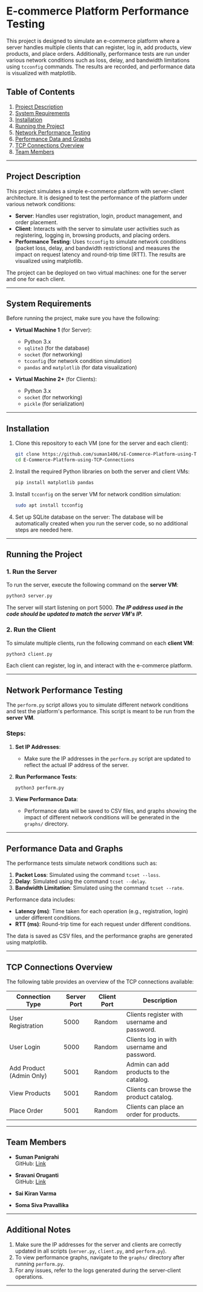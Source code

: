 # E-commerce Platform Performance Testing

This project is designed to simulate an e-commerce platform where a server handles multiple clients that can register, log in, add products, view products, and place orders. Additionally, performance tests are run under various network conditions such as loss, delay, and bandwidth limitations using `tcconfig` commands. The results are recorded, and performance data is visualized with matplotlib.

## Table of Contents

1. [Project Description](#project-description)
2. [System Requirements](#system-requirements)
3. [Installation](#installation)
4. [Running the Project](#running-the-project)
5. [Network Performance Testing](#network-performance-testing)
6. [Performance Data and Graphs](#performance-data-and-graphs)
7. [TCP Connections Overview](#tcp-connections-overview)
8. [Team Members](#team-members)

---

## Project Description

This project simulates a simple e-commerce platform with server-client architecture. It is designed to test the performance of the platform under various network conditions:

- **Server**: Handles user registration, login, product management, and order placement.
- **Client**: Interacts with the server to simulate user activities such as registering, logging in, browsing products, and placing orders.
- **Performance Testing**: Uses `tcconfig` to simulate network conditions (packet loss, delay, and bandwidth restrictions) and measures the impact on request latency and round-trip time (RTT). The results are visualized using matplotlib.

The project can be deployed on two virtual machines: one for the server and one for each client.

---

## System Requirements

Before running the project, make sure you have the following:

- **Virtual Machine 1** (for Server):
  - Python 3.x
  - `sqlite3` (for the database)
  - `socket` (for networking)
  - `tcconfig` (for network condition simulation)
  - `pandas` and `matplotlib` (for data visualization)

- **Virtual Machine 2+** (for Clients):
  - Python 3.x
  - `socket` (for networking)
  - `pickle` (for serialization)

---

## Installation

1. Clone this repository to each VM (one for the server and each client):
    ```bash
    git clone https://github.com/suman1406/sE-Commerce-Platform-using-TCP-Connections.git
    cd E-Commerce-Platform-using-TCP-Connections
    ```

2. Install the required Python libraries on both the server and client VMs:
    ```bash
    pip install matplotlib pandas
    ```

3. Install `tcconfig` on the server VM for network condition simulation:
    ```bash
    sudo apt install tcconfig
    ```

4. Set up SQLite database on the server:
    The database will be automatically created when you run the server code, so no additional steps are needed here.

---

## Running the Project

### 1. Run the Server

To run the server, execute the following command on the **server VM**:
```bash
python3 server.py
```

The server will start listening on port 5000. ***The IP address used in the code should be updated to match the server VM's IP.***

### 2. Run the Client

To simulate multiple clients, run the following command on each **client VM**:
```bash
python3 client.py
```

Each client can register, log in, and interact with the e-commerce platform.

---

## Network Performance Testing

The `perform.py` script allows you to simulate different network conditions and test the platform's performance. This script is meant to be run from the **server VM**.

### Steps:

1. **Set IP Addresses**:
    - Make sure the IP addresses in the `perform.py` script are updated to reflect the actual IP address of the server.

2. **Run Performance Tests**:
    ```bash
    python3 perform.py
    ```

3. **View Performance Data**:
   - Performance data will be saved to CSV files, and graphs showing the impact of different network conditions will be generated in the `graphs/` directory.

---

## Performance Data and Graphs

The performance tests simulate network conditions such as:

1. **Packet Loss**: Simulated using the command `tcset --loss`.
2. **Delay**: Simulated using the command `tcset --delay`.
3. **Bandwidth Limitation**: Simulated using the command `tcset --rate`.

Performance data includes:

- **Latency (ms)**: Time taken for each operation (e.g., registration, login) under different conditions.
- **RTT (ms)**: Round-trip time for each request under different conditions.
  
The data is saved as CSV files, and the performance graphs are generated using matplotlib.

---

## TCP Connections Overview

The following table provides an overview of the TCP connections available:

| Connection Type          | Server Port | Client Port | Description                                     |
|--------------------------|-------------|-------------|-------------------------------------------------|
| User Registration         | 5000        | Random      | Clients register with username and password.    |
| User Login                | 5000        | Random      | Clients log in with username and password.      |
| Add Product (Admin Only)  | 5001        | Random      | Admin can add products to the catalog.          |
| View Products             | 5001        | Random      | Clients can browse the product catalog.         |
| Place Order               | 5001        | Random      | Clients can place an order for products.        |

---

## Team Members

- **Suman Panigrahi**  
  GitHub: [Link](https://github.com/suman1406)
  
- **Sravani Oruganti**  
  GitHub: [Link](https://github.com/sravs-01)

- **Sai Kiran Varma**  
  <!-- GitHub: [Link] -->

- **Soma Siva Pravallika**  
  <!-- GitHub: [Link] -->

---

## Additional Notes

1. Make sure the IP addresses for the server and clients are correctly updated in all scripts (`server.py`, `client.py`, and `perform.py`).
2. To view performance graphs, navigate to the `graphs/` directory after running `perform.py`.
3. For any issues, refer to the logs generated during the server-client operations.

---
